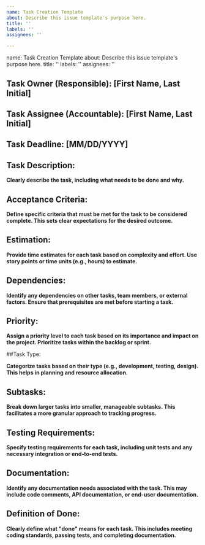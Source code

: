 ```yaml
---
name: Task Creation Template
about: Describe this issue template's purpose here.
title: ''
labels: ''
assignees: ''

---
```


name: Task Creation Template
about: Describe this issue template's purpose here.
title: ''
labels: ''
assignees: ''


## Task Owner (Responsible): [First Name, Last Initial]

## Task Assignee (Accountable): [First Name, Last Initial]

## Task Deadline: [MM/DD/YYYY]

## Task Description:

**Clearly describe the task, including what needs to be done and why.**

## Acceptance Criteria:
**Define specific criteria that must be met for the task to be considered complete. This sets clear expectations for the desired outcome.**

## Estimation:

**Provide time estimates for each task based on complexity and effort. Use story points or time units (e.g., hours) to estimate.**

## Dependencies:

**Identify any dependencies on other tasks, team members, or external factors. Ensure that prerequisites are met before starting a task.**

## Priority:

**Assign a priority level to each task based on its importance and impact on the project. Prioritize tasks within the backlog or sprint.**

##Task Type:

**Categorize tasks based on their type (e.g., development, testing, design). This helps in planning and resource allocation.**

## Subtasks:

**Break down larger tasks into smaller, manageable subtasks. This facilitates a more granular approach to tracking progress.**


## Testing Requirements:

**Specify testing requirements for each task, including unit tests and any necessary integration or end-to-end tests.**

## Documentation:

**Identify any documentation needs associated with the task. This may include code comments, API documentation, or end-user documentation.**

## Definition of Done:

**Clearly define what "done" means for each task. This includes meeting coding standards, passing tests, and completing documentation.**
